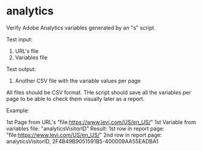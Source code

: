 # analytics

Verify Adobe Analytics variables generated by an "s" script. 

Test input: 
   1. URL's file
   2. Variables file 
   
Test output:
   1. Another CSV file with the variable values per page
   
All files should be CSV format. THe script should save all the variables per page to be able to check them visually later
as a report.


Example:

1st Page from URL's "file:https://www.levi.com/US/en_US/"
1st Variable from variables file: "analyticsVisitorID"
Result:
1st row in report page:  
"file:https://www.levi.com/US/en_US/"
2nd row in report page:
    analyticsVisitorID, 2F4B49B9051591B5-400009AA55EADBA1
